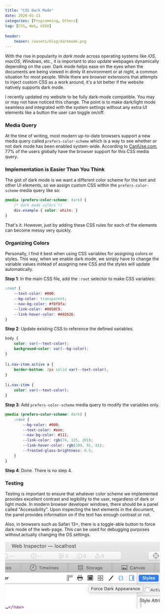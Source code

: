 ```yaml
---
title: "CSS Dark Mode"
date: 2020-01-11
categories: [Programming, Others]
tag: [CSS, Web, UIUX]

header:
    teaser: /assets/blog/darkmode.png
---
```


With the rise in popularity in *dark mode* across operating systems like *iOS*, *macOS*, *Windows*, etc., it is important to also update webpages dynamically depending on the user. Dark mode helps ease on the eyes when the documents are being viewed in dimly lit environment or at night, a common situation for most people. While there are browser extensions that attempts to inject custom CSS as a work around, it's a lot better if the website natively supports dark mode.

I recently updated my website to be fully dark-mode compatible. You may or may not have noticed this change. The point is to make dark/light mode seamless and integrated with the system settings without any extra UI elements like a button the user can toggle on/off.

<!-- excerpt -->

### Media Query

At the time of writing, most modern up-to-date browsers support a new media query called `prefers-color-scheme` which is a way to see whether or not dark mode has been enabled system-wide. According to [CanIUse.com](https://caniuse.com/#search=prefers-color-scheme), 77\% of the users globally have the browser support for this CSS media query.

### Implementation is Easier Than You Think

The gist of dark mode is we want a different color scheme for the text and other UI elements, so we assign custom CSS within the `prefers-color-scheme` media query like so:

```css
@media (prefers-color-scheme: dark) {
    /* dark mode colors */
    div.example { color: white; }
}
```
That's it. However, just by adding these CSS rules for each of the elements can become messy very quickly.

### Organizing Colors

Personally, I find it best when using CSS variables for assigning colors or styles. This way, when we enable dark mode, we simply have to change the variable values instead of assigning new CSS and the styles will update automatically.

**Step 1**: In the main CSS file, add the `:root` selector to make CSS variables:

```css
:root {
	--text-color: #000;
	--bg-color: transparent;
	--nav-bg-color: #f8f9fa;
	--link-color: #0050C9;
	--link-hover-color: #A92626;
}
```

**Step 2**: Update existing CSS to reference the defined variables.

```css
body {
	color: var(--text-color);
	background-color: var(--bg-color);
}

li.nav-item.active a {
	border-bottom: 2px solid var(--text-color);
}

li.nav-item {
	color: var(--text-color);
}
```
**Step 3**: Add `prefers-color-scheme` media query to modify the variables only.

```css
@media (prefers-color-scheme: dark) {
	:root {
		--bg-color: #000;
		--text-color: #eee;
		--nav-bg-color: #111;
		--link-color: rgb(74, 125, 201);
		--link-hover-color: rgb(199, 91, 91);
		--frosted-glass-brightness: 0.5;
	}
}
```

**Step 4**: Done. There is no step 4.

### Testing 

Testing is important to ensure that whatever color scheme we implemented provides excellent contrast and legibility to the user, regardless of dark or light mode. In modern browser developer windows, there should be a panel called "Accessibility". Upon inspecting the text elements in the document, the panel provides information on if the text has enough contrast or not.

Also, in browsers such as Safari 13+, there is a toggle-able button to force dark mode of the web-page. This can be used for debugging purposes without actually changing the OS settings.

![Safari debug dark mode](/assets/blog/darkmode1.png)